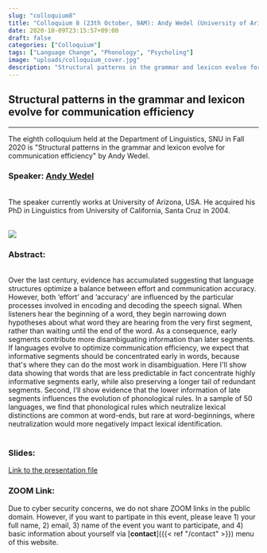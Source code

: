 ```yaml
---
slug: "colloquium8"
title: "Colloquium 8 (23th October, 9AM): Andy Wedel (University of Arizona)"
date: 2020-10-09T23:15:57+09:00
draft: false
categories: ["Colloquium"]
tags: ["Language Change", "Phonology", "Psycholing"]
image: "uploads/colloquium_cover.jpg"
description: "Structural patterns in the grammar and lexicon evolve for communication efficiency by Andy Wedel"
---
```


## Structural patterns in the grammar and lexicon evolve for communication efficiency

---

The eighth colloquium held at the Department of Linguistics, SNU in Fall 2020 is "Structural patterns in the grammar and lexicon evolve for communication efficiency" by Andy Wedel.

### Speaker: <a class=intro-link href=https://www.andywedel.com/>Andy Wedel</a>

<br/>
The speaker currently works at University of Arizona, USA. He acquired his PhD in Linguistics from University of California, Santa Cruz in 2004.
<br/><br/>

![ ](/profiles/Andy_Wedel_image.jpg#floatleft)

### Abstract:

<br/>
Over the last century, evidence has accumulated suggesting that language structures optimize a balance between effort and communication accuracy. However, both ‘effort’ and ‘accuracy’ are influenced by the particular processes involved in encoding and decoding the speech signal. When listeners hear the beginning of a word, they begin narrowing down hypotheses about what word they are hearing from the very first segment, rather than waiting until the end of the word. As a consequence, early segments contribute more disambiguating information than later segments. If languages evolve to optimize communication efficiency, we expect that informative segments should be concentrated early in words, because that's where they can do the most work in disambiguation. Here I'll show data showing that words that are less predictable in fact concentrate highly informative segments early, while also preserving a longer tail of redundant segments. Second, I’ll show evidence that the lower information of late segments influences the evolution of phonological rules. In a sample of 50 languages, we find that phonological rules which neutralize lexical distinctions are common at word-ends, but rare at word-beginnings, where neutralization would more negatively impact lexical identification.
<br/><br/>

### Slides:

[Link to the presentation file](/materials/colloquium8_material.pdf)

### ZOOM Link:

Due to cyber security concerns, we do not share ZOOM links in the public domain. However, if you want to partipate in this event, please leave 1) your full name, 2) email, 3) name of the event you want to participate, and 4) basic information about yourself via [**contact**]({{< ref "/contact" >}}) menu of this website.
